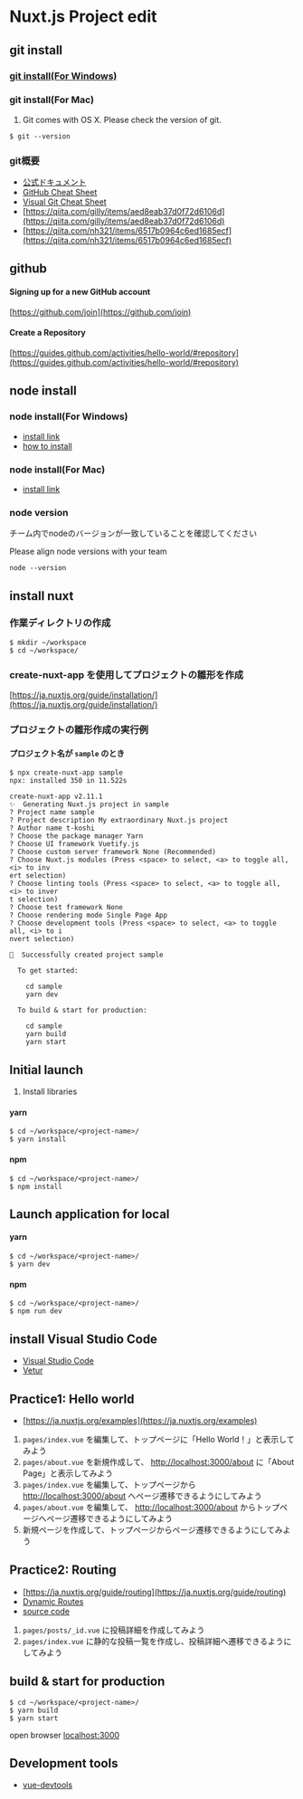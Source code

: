 # Nuxt.js Project edit

## git install

### [git install(For Windows)](https://gitforwindows.org/)

### git install(For Mac)
1. Git comes with OS X. Please check the version of git.
```$xslt
$ git --version
```

### git概要
- [公式ドキュメント](https://www.git-scm.com/doc)
- [GitHub Cheat Sheet](https://github.github.com/training-kit/downloads/github-git-cheat-sheet.pdf)
- [Visual Git Cheat Sheet](https://ndpsoftware.com/git-cheatsheet.html#loc=local_repo;)
- [https://qiita.com/gilly/items/aed8eab37d0f72d6106d](https://qiita.com/gilly/items/aed8eab37d0f72d6106d)
- [https://qiita.com/nh321/items/6517b0964c6ed1685ecf](https://qiita.com/nh321/items/6517b0964c6ed1685ecf)

## github
#### Signing up for a new GitHub account
[https://github.com/join](https://github.com/join)
#### Create a Repository
[https://guides.github.com/activities/hello-world/#repository](https://guides.github.com/activities/hello-world/#repository)

## node install

### node install(For Windows)
- [install link](https://nodejs.org/en/download/)
- [how to install](https://qiita.com/Masayuki-M/items/840a997a824e18f576d8)

### node install(For Mac)
- [install link](https://nodejs.org/en/download/)

### node version
チーム内でnodeのバージョンが一致していることを確認してください

Please align node versions with your team
```
node --version
```

## install nuxt
### 作業ディレクトリの作成
```
$ mkdir ~/workspace
$ cd ~/workspace/
```

### create-nuxt-app を使用してプロジェクトの雛形を作成
[https://ja.nuxtjs.org/guide/installation/](https://ja.nuxtjs.org/guide/installation/)

### プロジェクトの雛形作成の実行例
#### プロジェクト名が `sample` のとき
```
$ npx create-nuxt-app sample
npx: installed 350 in 11.522s

create-nuxt-app v2.11.1
✨  Generating Nuxt.js project in sample
? Project name sample
? Project description My extraordinary Nuxt.js project
? Author name t-koshi
? Choose the package manager Yarn
? Choose UI framework Vuetify.js
? Choose custom server framework None (Recommended)
? Choose Nuxt.js modules (Press <space> to select, <a> to toggle all, <i> to inv
ert selection)
? Choose linting tools (Press <space> to select, <a> to toggle all, <i> to inver
t selection)
? Choose test framework None
? Choose rendering mode Single Page App
? Choose development tools (Press <space> to select, <a> to toggle all, <i> to i
nvert selection)

🎉  Successfully created project sample

  To get started:

	cd sample
	yarn dev

  To build & start for production:

	cd sample
	yarn build
	yarn start

```


## Initial launch
1. Install libraries
#### yarn
```$xslt
$ cd ~/workspace/<project-name>/
$ yarn install
```
#### npm
```$xslt
$ cd ~/workspace/<project-name>/
$ npm install
```

## Launch application for local
#### yarn
```
$ cd ~/workspace/<project-name>/
$ yarn dev
```
#### npm
```
$ cd ~/workspace/<project-name>/
$ npm run dev
```

## install Visual Studio Code
- [Visual Studio Code](https://code.visualstudio.com/)
- [Vetur](https://marketplace.visualstudio.com/items?itemName=octref.vetur)

## Practice1: Hello world
- [https://ja.nuxtjs.org/examples](https://ja.nuxtjs.org/examples)
1. `pages/index.vue` を編集して、トップページに「Hello World！」と表示してみよう
2. `pages/about.vue` を新規作成して、 [http://localhost:3000/about](http://localhost:3000/about) に「About Page」と表示してみよう
3. `pages/index.vue` を編集して、トップページから [http://localhost:3000/about](http://localhost:3000/about) へページ遷移できるようにしてみよう
4. `pages/about.vue` を編集して、 [http://localhost:3000/about](http://localhost:3000/about) からトップページへページ遷移できるようにしてみよう
5. 新規ページを作成して、トップページからページ遷移できるようにしてみよう

## Practice2: Routing
- [https://ja.nuxtjs.org/guide/routing](https://ja.nuxtjs.org/guide/routing)
- [Dynamic Routes](https://vueschool.io/lessons/nuxtjs-dynamic-routes?friend=nuxt)
- [source code](https://github.com/vueschool/nuxt-fundamentals/blob/817ec3205b3085e1bf2f1d6c9d5ca1be21736494/pages/posts/_id.vue)
1. `pages/posts/_id.vue` に投稿詳細を作成してみよう
2. `pages/index.vue` に静的な投稿一覧を作成し、投稿詳細へ遷移できるようにしてみよう

## build & start for production
```
$ cd ~/workspace/<project-name>/
$ yarn build
$ yarn start
```

open browser
[localhost:3000](http://localhost:3000)

## Development tools
- [vue-devtools](https://github.com/vuejs/vue-devtools)
